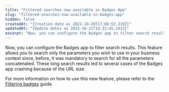 ```yaml
---
title: "Filtered searches now available in Badges App"
slug: "filtered-searches-now-available-in-badges-app"
hidden: false
createdAt: "{Creation date as 2022-10-20T17:08:52.219Z}"
updatedAt: "{Update dates as 2022-10-21T14:33:45.242Z}"
excerpt: "Now, you can configure the Badges app to filter search results."
---
```


Now, you can configure the Badges app to filter search results. This feature allows you to search only the parameters you wish to use in your business context since, before, it was mandatory to search for all the parameters concatenated. These long search results led to several cases of the Badges app crashing because of the URL size.

For more information on how to use this new feature, please refer to the [Filtering badges](https://developers.vtex.com/vtex-developer-docs/docs/vtex-badges#filtering-badges) guide.
